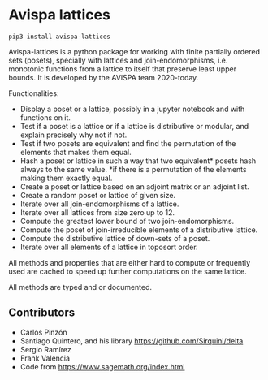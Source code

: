 # Avispa lattices

`pip3 install avispa-lattices`

Avispa-lattices is a python package for working with finite partially ordered sets (posets), specially with lattices and join-endomorphisms, i.e. monotonic functions from a lattice to itself that preserve least upper bounds.
It is developed by the AVISPA team 2020-today.

Functionalities:

 - Display a poset or a lattice, possibly in a jupyter notebook and with functions on it.
 - Test if a poset is a lattice or if a lattice is distributive or modular, and explain precisely why not if not.
 - Test if two posets are equivalent and find the permutation of the elements that makes them equal.
 - Hash a poset or lattice in such a way that two equivalent* posets hash always to the same value. *if there is a permutation of the elements making them exactly equal.
 - Create a poset or lattice based on an adjoint matrix or an adjoint list.
 - Create a random poset or lattice of given size.
 - Iterate over all join-endomorphisms of a lattice.
 - Iterate over all lattices from size zero up to 12.
 - Compute the greatest lower bound of two join-endomorphisms.
 - Compute the poset of join-irreducible elements of a distributive lattice.
 - Compute the distributive lattice of down-sets of a poset.
 - Iterate over all elements of a lattice in toposort order.

All methods and properties that are either hard to compute or frequently used are cached to speed up further computations on the same lattice.

All methods are typed and or documented.

<!-- # Examples

```py
L = AL.random_lattice(12, seed=42)
L.show()
``` -->

## Contributors

 - Carlos Pinzón
 - Santiago Quintero, and his library https://github.com/Sirquini/delta
 - Sergio Ramírez
 - Frank Valencia
 - Code from https://www.sagemath.org/index.html

